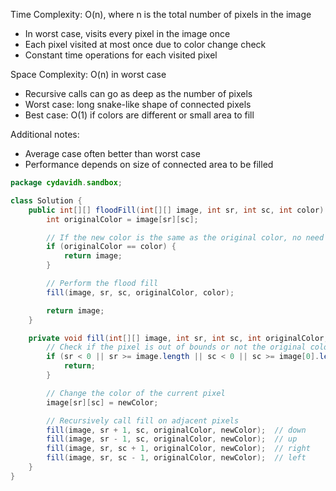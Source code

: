 Time Complexity: O(n), where n is the total number of pixels in the image
- In worst case, visits every pixel in the image once
- Each pixel visited at most once due to color change check
- Constant time operations for each visited pixel

Space Complexity: O(n) in worst case
- Recursive calls can go as deep as the number of pixels
- Worst case: long snake-like shape of connected pixels
- Best case: O(1) if colors are different or small area to fill

Additional notes:
- Average case often better than worst case
- Performance depends on size of connected area to be filled


```java
package cydavidh.sandbox;

class Solution {
    public int[][] floodFill(int[][] image, int sr, int sc, int color) {
        int originalColor = image[sr][sc];

        // If the new color is the same as the original color, no need to do anything
        if (originalColor == color) {
            return image;
        }

        // Perform the flood fill
        fill(image, sr, sc, originalColor, color);

        return image;
    }

    private void fill(int[][] image, int sr, int sc, int originalColor, int newColor) {
        // Check if the pixel is out of bounds or not the original color
        if (sr < 0 || sr >= image.length || sc < 0 || sc >= image[0].length || image[sr][sc] != originalColor) {
            return;
        }

        // Change the color of the current pixel
        image[sr][sc] = newColor;

        // Recursively call fill on adjacent pixels
        fill(image, sr + 1, sc, originalColor, newColor);  // down
        fill(image, sr - 1, sc, originalColor, newColor);  // up
        fill(image, sr, sc + 1, originalColor, newColor);  // right
        fill(image, sr, sc - 1, originalColor, newColor);  // left
    }
}
```